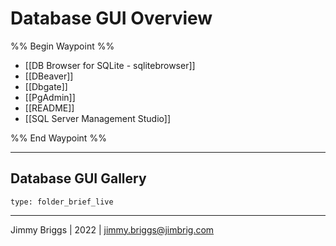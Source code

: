 # Database GUI Overview

%% Begin Waypoint %%
- [[DB Browser for SQLite - sqlitebrowser]]
- [[DBeaver]]
- [[Dbgate]]
- [[PgAdmin]]
- [[README]]
- [[SQL Server Management Studio]]

%% End Waypoint %%

---

## Database GUI Gallery

````ccard
type: folder_brief_live
````

---

Jimmy Briggs | 2022 | <jimmy.briggs@jimbrig.com>
